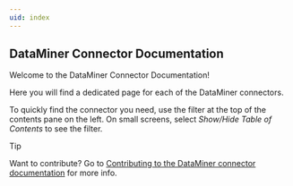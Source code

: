 ```yaml
---
uid: index
---
```


## DataMiner Connector Documentation

Welcome to the DataMiner Connector Documentation!

Here you will find a dedicated page for each of the DataMiner connectors.

To quickly find the connector you need, use the filter at the top of the contents pane on the left. On small screens, select *Show/Hide Table of Contents* to see the filter.

> [!TIP]
> Want to contribute? Go to [Contributing to the DataMiner connector documentation](xref:contributing_connectors) for more info.
